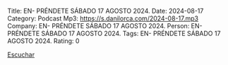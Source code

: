 Title: EN- PRÉNDETE SÁBADO 17 AGOSTO 2024.
Date: 2024-08-17
Category: Podcast
Mp3: https://s.danilorca.com/2024-08-17.mp3
Company: EN- PRÉNDETE SÁBADO 17 AGOSTO 2024.
Person: EN- PRÉNDETE SÁBADO 17 AGOSTO 2024.
Tags: EN- PRÉNDETE SÁBADO 17 AGOSTO 2024.
Rating: 0

<a href="https://s.danilorca.com/2024-08-17.mp3" type="audio/mpeg">
Escuchar
</a>
